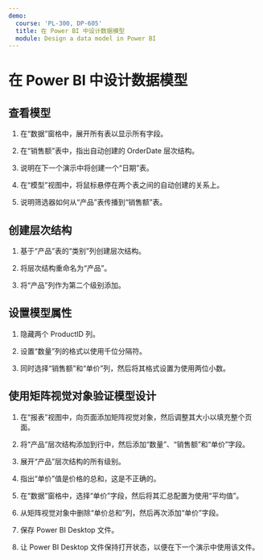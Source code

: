 ```yaml
---
demo:
  course: 'PL-300, DP-605'
  title: 在 Power BI 中设计数据模型
  module: Design a data model in Power BI
---
```

# 在 Power BI 中设计数据模型

## 查看模型

1. 在“数据”窗格中，展开所有表以显示所有字段。

1. 在“销售额”表中，指出自动创建的 OrderDate 层次结构。

1. 说明在下一个演示中将创建一个“日期”表。

1. 在“模型”视图中，将鼠标悬停在两个表之间的自动创建的关系上。

1. 说明筛选器如何从“产品”表传播到“销售额”表。

## 创建层次结构

1. 基于“产品”表的“类别”列创建层次结构。

1. 将层次结构重命名为“产品”。

1. 将“产品”列作为第二个级别添加。

## 设置模型属性

1. 隐藏两个 ProductID 列。

1. 设置“数量”列的格式以使用千位分隔符。

1. 同时选择“销售额”和“单价”列，然后将其格式设置为使用两位小数。

## 使用矩阵视觉对象验证模型设计

1. 在“报表”视图中，向页面添加矩阵视觉对象，然后调整其大小以填充整个页面。

1. 将“产品”层次结构添加到行中，然后添加“数量”、“销售额”和“单价”字段。

1. 展开“产品”层次结构的所有级别。

1. 指出“单价”值是价格的总和，这是不正确的。

1. 在“数据”窗格中，选择“单价”字段，然后将其汇总配置为使用“平均值”。

1. 从矩阵视觉对象中删除“单价总和”列，然后再次添加“单价”字段。

1. 保存 Power BI Desktop 文件。

1. 让 Power BI Desktop 文件保持打开状态，以便在下一个演示中使用该文件。
